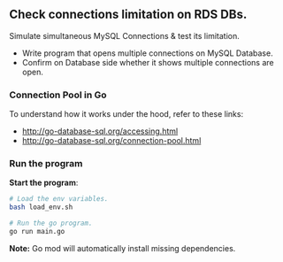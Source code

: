 ## Check connections limitation on RDS DBs.

Simulate simultaneous MySQL Connections & test its limitation.

- Write program that opens multiple connections on MySQL Database.
- Confirm on Database side whether it shows multiple connections are open.

### Connection Pool in Go

To understand how it works under the hood, refer to these links:
- http://go-database-sql.org/accessing.html
- http://go-database-sql.org/connection-pool.html

### Run the program

**Start the program**:
```sh
# Load the env variables.
bash load_env.sh

# Run the go program.
go run main.go
```

**Note:** Go mod will automatically install missing dependencies.